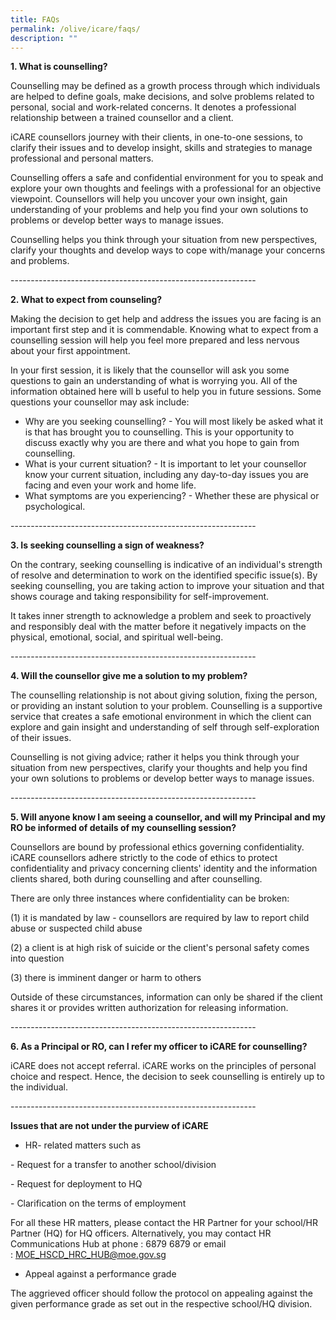 ```yaml
---
title: FAQs
permalink: /olive/icare/faqs/
description: ""
---
```

**1\. What is counselling?**

Counselling may be defined as a growth process through which individuals are helped to define goals, make decisions, and solve problems related to personal, social and work-related concerns. It denotes a professional relationship between a trained counsellor and a client.

iCARE counsellors journey with their clients, in one-to-one sessions, to clarify their issues and to develop insight, skills and strategies to manage professional and personal matters.

Counselling offers a safe and confidential environment for you to speak and explore your own thoughts and feelings with a professional for an objective viewpoint. Counsellors will help you uncover your own insight, gain understanding of your problems and help you find your own solutions to problems or develop better ways to manage issues.

Counselling helps you think through your situation from new perspectives, clarify your thoughts and develop ways to cope with/manage your concerns and problems.

\-------------------------------------------------------------

**2\. What to expect from counseling?**

Making the decision to get help and address the issues you are facing is an important first step and it is commendable. Knowing what to expect from a counselling session will help you feel more prepared and less nervous about your first appointment.

In your first session, it is likely that the counsellor will ask you some questions to gain an understanding of what is worrying you. All of the information obtained here will b useful to help you in future sessions. Some questions your counsellor may ask include:

*   Why are you seeking counselling? - You will most likely be asked what it is that has brought you to counselling. This is your opportunity to discuss exactly why you are there and what you hope to gain from counselling.
*   What is your current situation? - It is important to let your counsellor know your current situation, including any day-to-day issues you are facing and even your work and home life.
*   What symptoms are you experiencing? - Whether these are physical or psychological.

\-------------------------------------------------------------

**3\. Is seeking counselling a sign of weakness?**

On the contrary, seeking counselling is indicative of an individual's strength of resolve and determination to work on the identified specific issue(s). By seeking counselling, you are taking action to improve your situation and that shows courage and taking responsibility for self-improvement.

It takes inner strength to acknowledge a problem and seek to proactively and responsibly deal with the matter before it negatively impacts on the physical, emotional, social, and spiritual well-being.

\-------------------------------------------------------------

**4\. Will the counsellor give me a solution to my problem?**

The counselling relationship is not about giving solution, fixing the person, or providing an instant solution to your problem. Counselling is a supportive service that creates a safe emotional environment in which the client can explore and gain insight and understanding of self through self-exploration of their issues.

Counselling is not giving advice; rather it helps you think through your situation from new perspectives, clarify your thoughts and help you find your own solutions to problems or develop better ways to manage issues.

\-------------------------------------------------------------

**5\. Will anyone know I am seeing a counsellor, and will my Principal and my RO be informed of details of my counselling session?**

Counsellors are bound by professional ethics governing confidentiality. iCARE counsellors adhere strictly to the code of ethics to protect confidentiality and privacy concerning clients' identity and the information clients shared, both during counselling and after counselling.

There are only three instances where confidentiality can be broken:

(1) it is mandated by law - counsellors are required by law to report child abuse or suspected child abuse

(2) a client is at high risk of suicide or the client's personal safety comes into question

(3) there is imminent danger or harm to others

Outside of these circumstances, information can only be shared if the client shares it or provides written authorization for releasing information.

\-------------------------------------------------------------

**6\. As a Principal or RO, can I refer my officer to iCARE for counselling?**

iCARE does not accept referral. iCARE works on the principles of personal choice and respect. Hence, the decision to seek counselling is entirely up to the individual.

\-------------------------------------------------------------

**Issues that are not under the purview of iCARE**

*   HR- related matters such as

\- Request for a transfer to another school/division

\- Request for deployment to HQ

\- Clarification on the terms of employment

For all these HR matters, please contact the HR Partner for your school/HR Partner (HQ) for HQ officers. Alternatively, you may contact HR Communications Hub at phone : 6879 6879 or email : [MOE\_HSCD\_HRC\_HUB@moe.gov.sg](mailto:MOE_HSCD_HRC_HUB@moe.gov.sg)

*   Appeal against a performance grade

The aggrieved officer should follow the protocol on appealing against the given performance grade as set out in the respective school/HQ division.